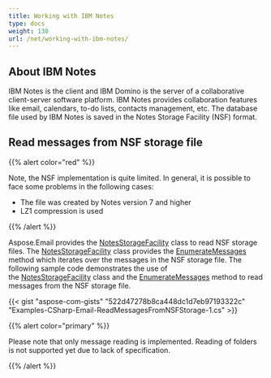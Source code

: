 ```yaml
---
title: Working with IBM Notes
type: docs
weight: 130
url: /net/working-with-ibm-notes/
---
```



## **About IBM Notes**
IBM Notes is the client and IBM Domino is the server of a collaborative client-server software platform. IBM Notes provides collaboration features like email, calendars, to-do lists, contacts management, etc. The database file used by IBM Notes is saved in the Notes Storage Facility (NSF) format.
## **Read messages from NSF storage file**

{{% alert color="red" %}} 

Note, the NSF implementation is quite limited.
In general, it is possible to face some problems in the following cases:
 - The file was created by Notes version 7 and higher
 - LZ1 compression is used

{{% /alert %}}

Aspose.Email provides the [NotesStorageFacility](https://apireference.aspose.com/email/net/aspose.email.storage.nsf/notesstoragefacility) class to read NSF storage files. The [NotesStorageFacility](https://apireference.aspose.com/email/net/aspose.email.storage.nsf/notesstoragefacility) class provides the [EnumerateMessages](https://apireference.aspose.com/email/net/aspose.email.storage.nsf/notesstoragefacility/methods/enumeratemessages) method which iterates over the messages in the NSF storage file. The following sample code demonstrates the use of the [NotesStorageFacility](https://apireference.aspose.com/email/net/aspose.email.storage.nsf/notesstoragefacility) class and the [EnumerateMessages](https://apireference.aspose.com/email/net/aspose.email.storage.nsf/notesstoragefacility/methods/enumeratemessages) method to read messages from the NSF storage file. 



{{< gist "aspose-com-gists" "522d47278b8ca448dc1d7eb97193322c" "Examples-CSharp-Email-ReadMessagesFromNSFStorage-1.cs" >}}

{{% alert color="primary" %}} 

Please note that only message reading is implemented. Reading of folders is not supported yet due to lack of specification.

{{% /alert %}}
